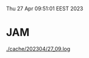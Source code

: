 Thu 27 Apr 09:51:01 EEST 2023
# JAM
<a href='./cache/202304/27_09.log'>./cache/202304/27_09.log</a>
